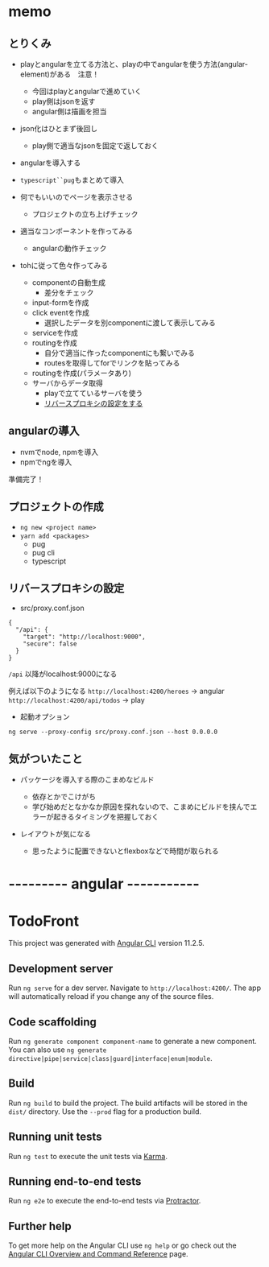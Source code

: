 # memo

## とりくみ
* playとangularを立てる方法と、playの中でangularを使う方法(angular-element)がある　注意！
    - 今回はplayとangularで進めていく
    - play側はjsonを返す
    - angular側は描画を担当

* json化はひとまず後回し
    - play側で適当なjsonを固定で返しておく

* angularを導入する
* `typescript``pug`もまとめて導入

* 何でもいいのでページを表示させる
    - プロジェクトの立ち上げチェック

* 適当なコンポーネントを作ってみる
    - angularの動作チェック

* tohに従って色々作ってみる
    * componentの自動生成
        -  差分をチェック
    * input-formを作成
    * click eventを作成
        - 選択したデータを別componentに渡して表示してみる
    * serviceを作成
    * routingを作成
        - 自分で適当に作ったcomponentにも繋いでみる
        - routesを取得してforでリンクを貼ってみる
    * routingを作成(パラメータあり)
    * サーバからデータ取得
        - playで立てているサーバを使う
        - [リバースプロキシの設定をする](https://medium.com/nextbeat-engineering/%E7%A0%94%E4%BF%AE%E4%B8%AD%E3%81%AB%E5%AE%9F%E8%A3%85%E5%87%BA%E6%9D%A5%E3%81%AA%E3%81%8B%E3%81%A3%E3%81%9Fscala-play-framework%E3%81%AE%E8%AA%8D%E8%A8%BC%E6%A9%9F%E8%83%BD%E3%81%A8angular%E5%B0%8E%E5%85%A5%E3%82%92%E3%82%84%E3%81%A3%E3%81%A6%E3%81%BF%E3%81%BE%E3%81%97%E3%81%9F-ffbf6f74a1ef)

## angularの導入
* nvmでnode, npmを導入
* npmでngを導入

準備完了！

## プロジェクトの作成
* `ng new <project name>`
* `yarn add <packages>`
    - pug
    - pug cli
    - typescript

## リバースプロキシの設定
* src/proxy.conf.json
```
{
  "/api": {
    "target": "http://localhost:9000",
    "secure": false
  }
}
```

`/api` 以降がlocalhost:9000になる

例えば以下のようになる
`http://localhost:4200/heroes` → angular
`http://localhost:4200/api/todos` → play

* 起動オプション
```
ng serve --proxy-config src/proxy.conf.json --host 0.0.0.0
```

## 気がついたこと
* パッケージを導入する際のこまめなビルド
    - 依存とかでこけがち
    - 学び始めだとなかなか原因を探れないので、こまめにビルドを挟んでエラーが起きるタイミングを把握しておく

* レイアウトが気になる
    - 思ったように配置できないとflexboxなどで時間が取られる




# --------- angular -----------

# TodoFront

This project was generated with [Angular CLI](https://github.com/angular/angular-cli) version 11.2.5.

## Development server

Run `ng serve` for a dev server. Navigate to `http://localhost:4200/`. The app will automatically reload if you change any of the source files.

## Code scaffolding

Run `ng generate component component-name` to generate a new component. You can also use `ng generate directive|pipe|service|class|guard|interface|enum|module`.

## Build

Run `ng build` to build the project. The build artifacts will be stored in the `dist/` directory. Use the `--prod` flag for a production build.

## Running unit tests

Run `ng test` to execute the unit tests via [Karma](https://karma-runner.github.io).

## Running end-to-end tests

Run `ng e2e` to execute the end-to-end tests via [Protractor](http://www.protractortest.org/).

## Further help

To get more help on the Angular CLI use `ng help` or go check out the [Angular CLI Overview and Command Reference](https://angular.io/cli) page.
